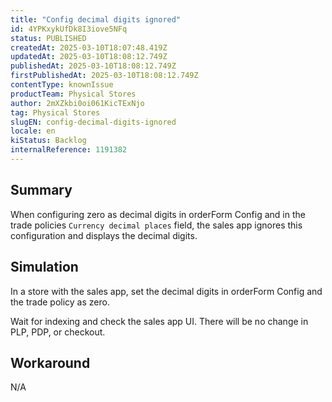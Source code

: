 ```yaml
---
title: "Config decimal digits ignored"
id: 4YPKxykUfDk8I3iove5NFq
status: PUBLISHED
createdAt: 2025-03-10T18:07:48.419Z
updatedAt: 2025-03-10T18:08:12.749Z
publishedAt: 2025-03-10T18:08:12.749Z
firstPublishedAt: 2025-03-10T18:08:12.749Z
contentType: knownIssue
productTeam: Physical Stores
author: 2mXZkbi0oi061KicTExNjo
tag: Physical Stores
slugEN: config-decimal-digits-ignored
locale: en
kiStatus: Backlog
internalReference: 1191382
---
```


## Summary


When configuring zero as decimal digits in orderForm Config and in the trade policies `Currency decimal places` field, the sales app ignores this configuration and displays the decimal digits.


##

## Simulation


In a store with the sales app, set the decimal digits in orderForm Config and the trade policy as zero.

Wait for indexing and check the sales app UI. There will be no change in PLP, PDP, or checkout.


##

## Workaround


N/A





